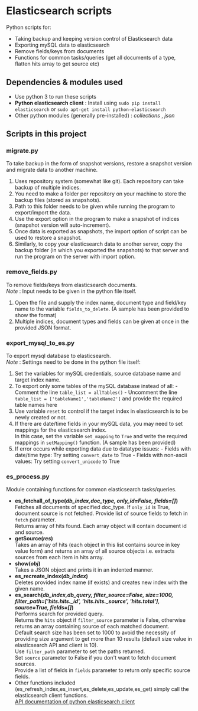 # Elasticsearch scripts
Python scripts for:
  - Taking backup and keeping version control of Elasticsearch data
  - Exporting mySQL data to elasticsearch
  - Remove fields/keys from documents
  - Functions for common tasks/queries (get all documents of a type, flatten hits array to get source etc)  

## Dependencies & modules used
  * Use python 3 to run these scripts
  * **Python elasticsearch client** : Install using ```sudo pip install elasticsearch``` or ```sudo apt-get install python-elasticsearch```
  * Other python modules (generally pre-installed) : *collections* , *json*
  
## Scripts in this project

### migrate.py
  To take backup in the form of snapshot versions, restore a snapshot version and migrate data to another machine.  
  1. Uses repository system (somewhat like git). Each repository can take backup of multiple indices.  
  2. You need to make a folder per repository on your machine to store the backup files (stored as snapshots).  
  3. Path to this folder needs to be given while running the program to export/import the data.  
  4. Use the export option in the program to make a snapshot of indices (snapshot version will auto-increment).  
  5. Once data is exported as snapshots, the import option of script can be used to restore a snapshot.  
  6. Similarly, to copy your elasticsearch data to another server, copy the backup folder (in which you exported the snapshots) to that server and run the program on the server with import option.  

### remove_fields.py
  To remove fields/keys from elasticsearch documents.  
  *Note* : Input needs to be given in the python file itself.
  1. Open the file and supply the index name, document type and field/key name to the variable ```fields_to_delete```. (A sample has been provided to show the format)
  2. Multiple indices, document types and fields can be given at once in the provided JSON format.
  
### export_mysql_to_es.py
  To export mysql database to elasticsearch.  
  *Note* : Settings need to be done in the python file itself:
  1. Set the variables for mySQL credentials, source database name and target index name.
  2. To export only some tables of the mySQL database instead of all:
    - Comment the line ```table_list = allTables()```
    - Uncomment the line ```table_list = ['tableName1','tableName2']``` and provide the required table names here
  3. Use variable ```reset``` to control if the target index in elasticsearch is to be newly created or not.
  4. If there are date/time fields in your mySQL data, you may need to set mappings for the elasticsearch index.  
    In this case, set the variable ```set_mapping``` to ```True``` and write the required mappings in ```setMapping()``` function. (A sample has been provided)
  5. If error occurs while exporting data due to datatype issues:
    - Fields with date/time type: Try setting ```convert_date``` to True
    - Fields with non-ascii values: Try setting ```convert_unicode``` to True

### es_process.py
  Module containing functions for common elasticsearch tasks/queries.  
  - **es_fetchall_of_type(***db_index,doc_type, only_id=False, fields=[]***)**  
    Fetches all documents of specified doc_type. If ```only_id``` is True, document source is not fetched.  Provide list of source fields to fetch in ```fetch``` parameter.  
    Returns array of hits found. Each array object will contain document id and source.
  - **getSource(***res***)**  
    Takes an array of hits (each object in this list contains source in key value form) and returns an array of all source objects i.e. extracts sources from each item in hits array.
  - **show(***obj***)**  
    Takes a JSON object and prints it in an indented manner.
  - **es_recreate_index(***db_index***)**  
    Deletes provided index name (if exists) and creates new index with the given name.
  - **es_search(***db_index,db_query, filter_source=False, size=1000, filter_path=['hits.hits._id', 'hits.hits._source', 'hits.total'], source=True, fields=[]***)**  
    Performs search for provided query.  
    Returns the ```hits``` object if ```filter_source``` parameter is False, otherwise returns an array containing source of each matched document.  
    Default search size has been set to 1000 to avoid the necessity of providing size argument to get more than 10 results (default size value in elasticsearch API and client is 10).  
    Use ```filter_path``` parameter to set the paths returned.  
    Set ```source``` parameter to False if you don't want to fetch document sources.  
    Provide a list of fields in ```fields``` parameter to return only specific source fields.
  - Other functions included (es_refresh_index,es_insert,es_delete,es_update,es_get) simply call the elasticsearch client functions.  
    [API documentation of python elasticsearch client](http://elasticsearch-py.readthedocs.io/en/master/api.html)